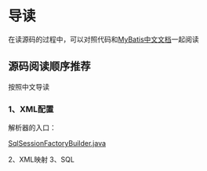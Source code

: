 # 导读
在读源码的过程中，可以对照代码和[MyBatis中文文档](https://mybatis.org/mybatis-3/zh_CN/index.html)一起阅读

## 源码阅读顺序推荐
按照中文导读
### 1、XML配置
解析器的入口：

[SqlSessionFactoryBuilder.java](src%2Fmain%2Fjava%2Forg%2Fapache%2Fibatis%2Fsession%2FSqlSessionFactoryBuilder.java)


2、XML映射
3、SQL
